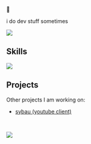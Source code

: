 🔭

i do dev stuff sometimes

![](https://github-readme-stats.vercel.app/api/top-langs/?username=tijnjh&layout=compact)

## Skills

![](https://skillicons.dev/icons?i=ts,js,html,css,nodejs,svelte,react,next,vue,nuxt,tailwind,docker,figma,git,photoshop&perline=11)

## Projects

Other projects I am working on:

- [sybau (youtube client)](https://git.maid.zone/stuff/sybau)

<br />

![](https://komarev.com/ghpvc/?username=tijnjh)




